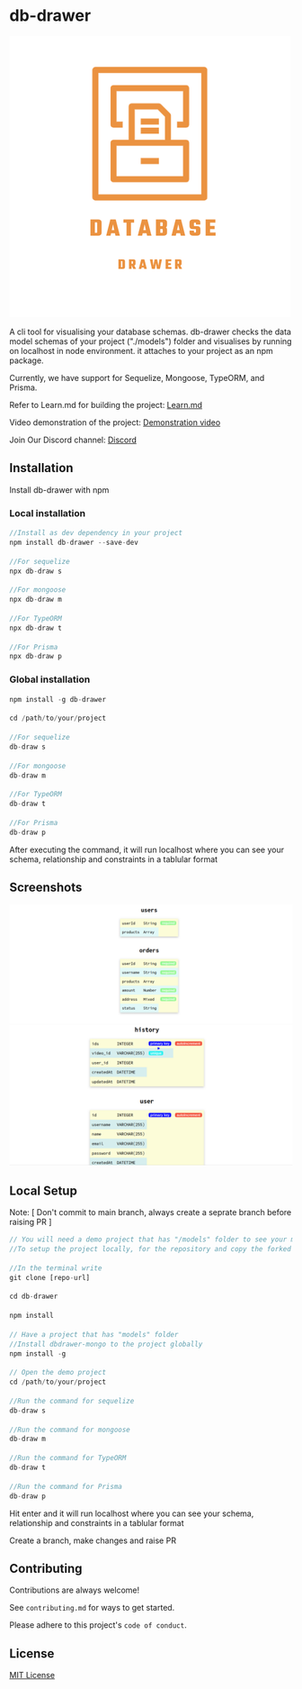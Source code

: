 # db-drawer
![db-drawer](db-drawer-logo.png)

A cli tool for visualising your database schemas. db-drawer checks the data model schemas of your project ("./models") folder and visualises by running on localhost in node environment. it attaches to your project as an npm package.

Currently, we have support for Sequelize, Mongoose, TypeORM, and Prisma.

Refer to Learn.md for building the project: <a href="https://github.com/Bhanu-code/db-drawer/blob/main/Learn.md">Learn.md</a>

Video demonstration of the project: <a href="https://youtu.be/bcp6hE_R75U?si=Rd8dj-SLtZwtVjwH">Demonstration video</a>

Join Our Discord channel: <a href="https://discord.gg/bgnvc7Wc">Discord</a>


## Installation

Install db-drawer with npm

### Local installation

```javascript
//Install as dev dependency in your project
npm install db-drawer --save-dev

//For sequelize
npx db-draw s

//For mongoose
npx db-draw m

//For TypeORM
npx db-draw t

//For Prisma
npx db-draw p
```

### Global installation

```javascript
npm install -g db-drawer

cd /path/to/your/project

//For sequelize
db-draw s

//For mongoose
db-draw m

//For TypeORM
db-draw t

//For Prisma
db-draw p
```
After executing the command, it will run localhost where you can see your schema, relationship and constraints in a tablular format
    
## Screenshots

![db-draw with mongoDB](mongo2.png)
![db-draw with SQL](sql.png)

## Local Setup

Note: [ Don't commit to main branch, always create a seprate branch before raising PR ]

```javascript
// You will need a demo project that has "/models" folder to see your models visualised.
//To setup the project locally, for the repository and copy the forked copy the https url

//In the terminal write
git clone [repo-url]

cd db-drawer

npm install

// Have a project that has "models" folder
//Install dbdrawer-mongo to the project globally
npm install -g 

// Open the demo project
cd /path/to/your/project

//Run the command for sequelize
db-draw s

//Run the command for mongoose
db-draw m

//Run the command for TypeORM
db-draw t

//Run the command for Prisma
db-draw p
```

Hit enter and it will run localhost where you can see your schema, relationship and constraints in a tablular format

Create a branch, make changes and raise PR


## Contributing

Contributions are always welcome!

See `contributing.md` for ways to get started.

Please adhere to this project's `code of conduct`.


## License

[MIT License](LICENSE)

